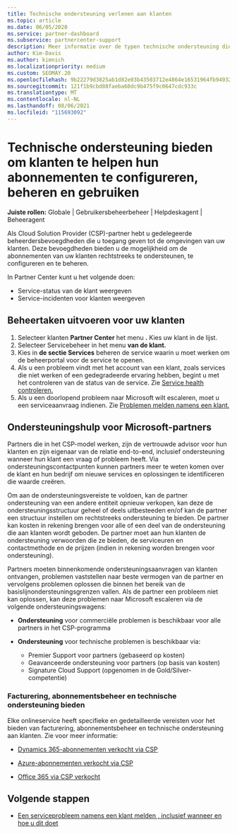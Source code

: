 ```yaml
---
title: Technische ondersteuning verlenen aan klanten
ms.topic: article
ms.date: 06/05/2020
ms.service: partner-dashboard
ms.subservice: partnercenter-support
description: Meer informatie over de typen technische ondersteuning die Cloud Solution Provider programmapartners hun klanten kunnen bieden.
author: Kim-Davis
ms.author: kimnich
ms.localizationpriority: medium
ms.custom: SEOMAY.20
ms.openlocfilehash: 9b22279d3825ab1d82e03b43503712e4864e16531964fb9493278cf8855c3be9
ms.sourcegitcommit: 121f1b9cbd88faeba60dc9b475f9c0647cdc933c
ms.translationtype: MT
ms.contentlocale: nl-NL
ms.lasthandoff: 08/06/2021
ms.locfileid: "115693092"
---
```

# <a name="provide-technical-support-to-help-customers-configure-manage-and-use-their-subscriptions"></a>Technische ondersteuning bieden om klanten te helpen hun abonnementen te configureren, beheren en gebruiken


**Juiste rollen:** Globale | Gebruikersbeheerbeheer | Helpdeskagent | Beheeragent

Als Cloud Solution Provider (CSP)-partner hebt u gedelegeerde beheerdersbevoegdheden die u toegang geven tot de omgevingen van uw klanten. Deze bevoegdheden bieden u de mogelijkheid om de abonnementen van uw klanten rechtstreeks te ondersteunen, te configureren en te beheren.

In Partner Center kunt u het volgende doen:

- Service-status van de klant weergeven
- Service-incidenten voor klanten weergeven

## <a name="perform-admin-tasks-for-your-customers"></a>Beheertaken uitvoeren voor uw klanten

1. Selecteer klanten **Partner Center** het menu **.** Kies uw klant in de lijst.
2. Selecteer Servicebeheer in het menu **van de klant.**
3. Kies in **de sectie Services** beheren de service waarin u moet werken om de beheerportal voor de service te openen.
4. Als u een probleem vindt met het account van een klant, zoals services die niet werken of een gedegradeerde ervaring hebben, begint u met het controleren van de status van de service. Zie [Service health controleren.](check-service-health.md)
5. Als u een doorlopend probleem naar Microsoft wilt escaleren, moet u een serviceaanvraag indienen. Zie [Problemen melden namens een klant.](report-problems-on-behalf-of-a-customer.md)

## <a name="microsoft-partner-support-guidance"></a>Ondersteuningshulp voor Microsoft-partners

Partners die in het CSP-model werken, zijn de vertrouwde advisor voor hun klanten en zijn eigenaar van de relatie end-to-end, inclusief ondersteuning wanneer hun klant een vraag of probleem heeft. Via ondersteuningscontactpunten kunnen partners meer te weten komen over de klant en hun bedrijf om nieuwe services en oplossingen te identificeren die waarde creëren.

Om aan de ondersteuningsvereiste te voldoen, kan de partner ondersteuning van een andere entiteit opnieuw verkopen, kan deze de ondersteuningsstructuur geheel of deels uitbesteeden en/of kan de partner een structuur instellen om rechtstreeks ondersteuning te bieden.  De partner kan kosten in rekening brengen voor alle of een deel van de ondersteuning die aan klanten wordt geboden. De partner moet aan hun klanten de ondersteuning verwoorden die ze bieden, de serviceuren en contactmethode en de prijzen (indien in rekening worden brengen voor ondersteuning). 

Partners moeten binnenkomende ondersteuningsaanvragen van klanten ontvangen, problemen vaststellen naar beste vermogen van de partner en vervolgens problemen oplossen die binnen het bereik van de basislijnondersteuningsgrenzen vallen. Als de partner een probleem niet kan oplossen, kan deze problemen naar Microsoft escaleren via de volgende ondersteuningswagens:

- **Ondersteuning** voor commerciële problemen is beschikbaar voor alle partners in het CSP-programma

- **Ondersteuning** voor technische problemen is beschikbaar via:

  - Premier Support voor partners (gebaseerd op kosten)
  - Geavanceerde ondersteuning voor partners (op basis van kosten)
  - Signature Cloud Support (opgenomen in de Gold/Silver-competentie)

### <a name="providing-billing-subscription-management-and-technical-support"></a>Facturering, abonnementsbeheer en technische ondersteuning bieden 

Elke onlineservice heeft specifieke en gedetailleerde vereisten voor het bieden van facturering, abonnementsbeheer en technische ondersteuning aan klanten. Zie voor meer informatie:

- [Dynamics 365-abonnementen verkocht via CSP](https://www.microsoftpartnercommunity.com/t5/CSP/Microsoft-Partner-Support-Guidance/m-p/5262#M30)

- [Azure-abonnementen verkocht via CSP](https://www.microsoftpartnercommunity.com/t5/CSP/Microsoft-Partner-Support-Guidance/m-p/5263#M31)

- [Office 365 via CSP verkocht](https://www.microsoftpartnercommunity.com/t5/CSP/Microsoft-Partner-Support-Guidance/m-p/5264#M32)

## <a name="next-steps"></a>Volgende stappen

- [Een serviceprobleem namens een klant melden , inclusief wanneer en hoe u dit doet](report-problems-on-behalf-of-a-customer.md)
